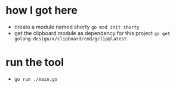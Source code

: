 # how I got here

- create a module named shorty `go mod init shorty`
- get the clipboard module as dependency for this project `go get golang.design/x/clipboard/cmd/gclip@latest`

# run the tool

- `go run ./main.go`
